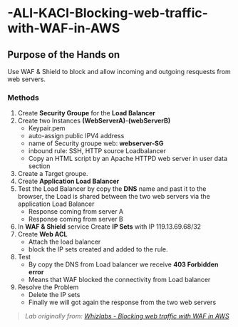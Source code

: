 # -ALI-KACI-Blocking-web-traffic-with-WAF-in-AWS
## Purpose of the Hands on
Use WAF & Shield to block and allow incoming and outgoing resquests from web servers.
### Methods

1. Create <b>Security Groupe</b> for the <b>Load Balancer</b>
2. Create two Instances <b>(WebServerA)</b>-<b>(webServerB)</b>
   - Keypair.pem
   - auto-assign public IPV4 address
   - name of Security groupe web: <b>webserver-SG</b>
   - inbound rule: SSH, HTTP source Loadbalancer
   - Copy an HTML script by an Apache HTTPD web server in user data section
4. Create a Target groupe.
5. Create <b>Application Load Balancer</b>
6. Test the Load Balancer by copy the <b>DNS</b> name and past it to the browser, the Load is shared between the two web servers via the application Load Balancer
   - Response coming from server A
   - Response coming from server B
7. In <b>WAF & Shield</b> service Create <b>IP Sets</b> with IP 119.13.69.68/32
8. Create <b>Web ACL</b>
   - Attach the load balancer
   - block the IP sets created and added to the rule.
9. Test
    - By copy the DNS from Load balancer we receive <b>403 Forbidden error</b>
    - Means that WAF blocked the connectivity from Load balancer
10. Resolve the Problem
    - Delete the IP sets
    - Finally we will got again the response from the two web servers

 
    

> *Lab originally from: [Whizlabs - Blocking web traffic with WAF in AWS](https://www.whizlabs.com/labs/blocking-web-traffic-with-waf-in-aws/)*



